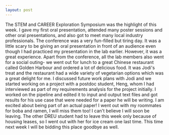 ```yaml
---
layout: post
---
```


The STEM and CAREER Exploration Symposium was the highlight of this week. I gave my first oral presentation, attended many poster sessions and other oral presentations, and also got to meet many local industry professionals. The conference was a very fun-filled but tiring day. It was a little scary to be giving an oral presentation in front of an audience even though I had practiced my presentation in the lab earlier. However, it was a great experience. Apart from the conference, all the lab members also went for a social outing- we went out for lunch to a great Chinese restaurant called Golden Harbour and ordered a lot of delicious food. It was Jodi's treat and the restaurant had a wide variety of vegetarian options
which was a great delight for me. I discussed future work plans with Jodi and we started working on a project with a postdoc student, Heng, whom I had interviewed as part of my 
requirements analysis for the project initially. I worked on the pipeline and edited it to input and output text files and got results for his use case that were needed for a paper
he will be writing. I am excited about being part of an actual paper! I went out with my roommates for boba and ramen, I will  miss them too! I can't believe I will soon be leaving. The other DREU student had to leave this week only because of housing leases, so I went out with her for ice cream one last time. This time next week I will be bidding this place goodbye as well. 
